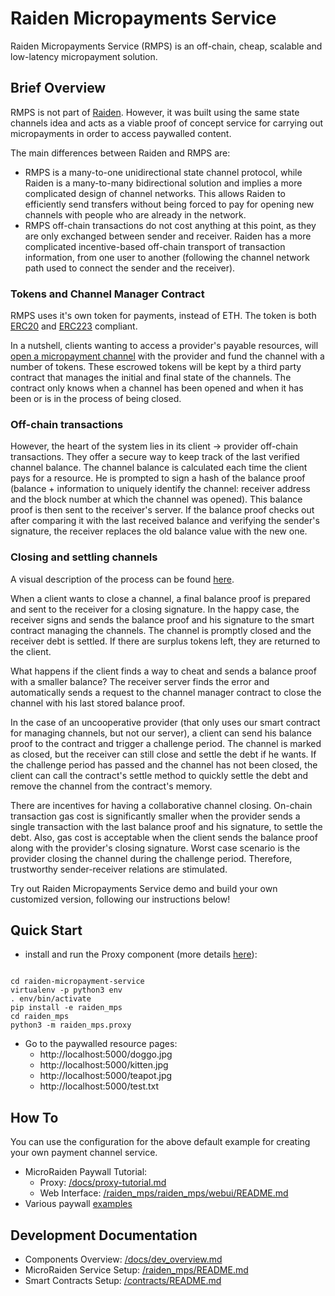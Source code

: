 # Raiden Micropayments Service


Raiden Micropayments Service (RMPS) is an off-chain, cheap, scalable and low-latency micropayment solution.


## Brief Overview

RMPS is not part of [Raiden](https://github.com/raiden-network/raiden). However, it was built using the same state channels idea and acts as a viable proof of concept service for carrying out micropayments in order to access paywalled content.

The main differences between Raiden and RMPS are:
 * RMPS is a many-to-one unidirectional state channel protocol, while Raiden is a many-to-many bidirectional solution and implies a more complicated design of channel networks. This allows Raiden to efficiently send transfers without being forced to pay for opening new channels with people who are already in the network.
 * RMPS off-chain transactions do not cost anything at this point, as they are only exchanged between sender and receiver. Raiden has a more complicated incentive-based off-chain transport of transaction information, from one user to another (following the channel network path used to connect the sender and the receiver).


### Tokens and Channel Manager Contract

RMPS uses it's own token for payments, instead of ETH. The token is both [ERC20](https://github.com/ethereum/EIPs/issues/20) and [ERC223](https://github.com/ethereum/EIPs/issues/223) compliant.

In a nutshell, clients wanting to access a provider's payable resources, will [open a micropayment channel](/contracts#opening-a-transfer-channel) with the provider and fund the channel with a number of tokens. These escrowed tokens will be kept by a third party contract that manages the initial and final state of the channels. The contract only knows when a channel has been opened and when it has been or is in the process of being closed.

### Off-chain transactions

However, the heart of the system lies in its client -> provider off-chain transactions. They offer a secure way to keep track of the last verified channel balance. The channel balance is calculated each time the client pays for a resource. He is prompted to sign a hash of the balance proof (balance + information to uniquely identify the channel: receiver address and the block number at which the channel was opened). This balance proof is then sent to the receiver's server. If the balance proof checks out after comparing it with the last received balance and verifying the sender's signature, the receiver replaces the old balance value with the new one.

### Closing and settling channels

A visual description of the process can be found [here](/contracts#closing-a-channel).

When a client wants to close a channel, a final balance proof is prepared and sent to the receiver for a closing signature. In the happy case, the receiver signs and sends the balance proof and his signature to the smart contract managing the channels. The channel is promptly closed and the receiver debt is settled. If there are surplus tokens left, they are returned to the client.


What happens if the client finds a way to cheat and sends a balance proof with a smaller balance? The receiver server finds the error and automatically sends a request to the channel manager contract to close the channel with his last stored balance proof.

In the case of an uncooperative provider (that only uses our smart contract for managing channels, but not our server), a client can send his balance proof to the contract and trigger a challenge period. The channel is marked as closed, but the receiver can still close and settle the debt if he wants. If the challenge period has passed and the channel has not been closed, the client can call the contract's settle method to quickly settle the debt and remove the channel from the contract's memory.

There are incentives for having a collaborative channel closing. On-chain transaction gas cost is significantly smaller when the provider sends a single transaction with the last balance proof and his signature, to settle the debt. Also, gas cost is acceptable when the client sends the balance proof along with the provider's closing signature. Worst case scenario is the provider closing the channel during the challenge period. Therefore, trustworthy sender-receiver relations are stimulated.

Try out Raiden Micropayments Service demo and build your own customized version, following our instructions below!


## Quick Start

 * install and run the Proxy component (more details [here](/raiden_mps/README.md)):

```

cd raiden-micropayment-service
virtualenv -p python3 env
. env/bin/activate
pip install -e raiden_mps
cd raiden_mps
python3 -m raiden_mps.proxy

```

 * Go to the paywalled resource pages:
    - http://localhost:5000/doggo.jpg
    - http://localhost:5000/kitten.jpg
    - http://localhost:5000/teapot.jpg
    - http://localhost:5000/test.txt


## How To

You can use the configuration for the above default example for creating your own payment channel service.

 * MicroRaiden Paywall Tutorial:
   - Proxy: [/docs/proxy-tutorial.md](/docs/proxy-tutorial.md)
   - Web Interface: [/raiden_mps/raiden_mps/webui/README.md](/raiden_mps/raiden_mps/webui/README.md)
 * Various paywall [examples](/raiden_mps/raiden_mps/examples)


## Development Documentation

 * Components Overview: [/docs/dev_overview.md](/docs/dev_overview.md)
 * MicroRaiden Service Setup: [/raiden_mps/README.md](/raiden_mps/README.md)
 * Smart Contracts Setup: [/contracts/README.md](/contracts/README.md)
